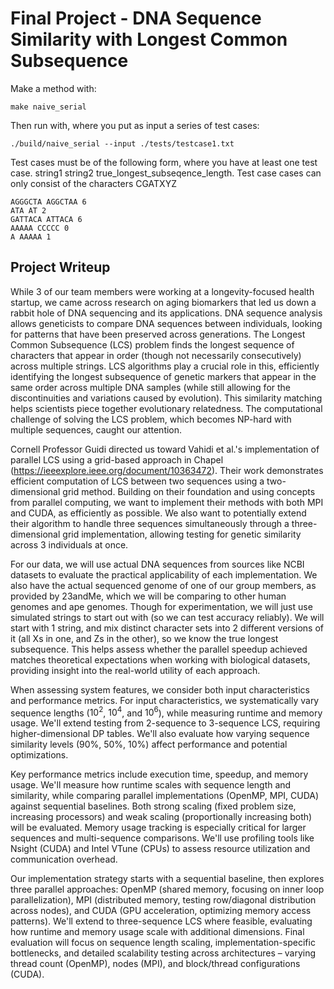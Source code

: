 # Final Project - DNA Sequence Similarity with Longest Common Subsequence

Make a method with:
```
make naive_serial
```
Then run with, where you put as input a series of test cases:
```
./build/naive_serial --input ./tests/testcase1.txt
```

Test cases must be of the following form, where you have at least one test case. string1 string2 true_longest_subseqence_length. Test case cases can only consist of the characters CGATXYZ
```
AGGGCTA AGGCTAA 6
ATA AT 2
GATTACA ATTACA 6
AAAAA CCCCC 0
A AAAAA 1
```


## Project Writeup

While 3 of our team members were working at a longevity-focused health startup, we came across research on aging biomarkers that led us down a rabbit hole of DNA sequencing and its applications. DNA sequence analysis allows geneticists to compare DNA sequences between individuals, looking for patterns that have been preserved across generations. The Longest Common Subsequence (LCS) problem finds the longest sequence of characters that appear in order (though not necessarily consecutively) across multiple strings. LCS algorithms play a crucial role in this, efficiently identifying the longest subsequence of genetic markers that appear in the same order across multiple DNA samples (while still allowing for the discontinuities and variations caused by evolution). This similarity matching helps scientists piece together evolutionary relatedness. The computational challenge of solving the LCS problem, which becomes NP-hard with multiple sequences, caught our attention.

Cornell Professor Guidi directed us toward Vahidi et al.'s implementation of parallel LCS using a grid-based approach in Chapel (https://ieeexplore.ieee.org/document/10363472). Their work demonstrates efficient computation of LCS between two sequences using a two-dimensional grid method. Building on their foundation and using concepts from parallel computing, we want to implement their methods with both MPI and CUDA, as efficiently as possible. We also want to potentially extend their algorithm to handle three sequences simultaneously through a three-dimensional grid implementation, allowing testing for genetic similarity across 3 individuals at once. 

For our data, we will use actual DNA sequences from sources like NCBI datasets to evaluate the practical applicability of each implementation. We also have the actual sequenced genome of one of our group members, as provided by 23andMe, which we will be comparing to other human genomes and ape genomes. Though for experimentation, we will just use simulated strings to start out with (so we can test accuracy reliably). We will start with 1 string, and mix distinct character sets into 2 different versions of it (all Xs in one, and Zs in the other), so we know the true longest subsequence. This helps assess whether the parallel speedup achieved matches theoretical expectations when working with biological datasets, providing insight into the real-world utility of each approach.

When assessing system features, we consider both input characteristics and performance metrics. For input characteristics, we systematically vary sequence lengths ($10^2$, $10^4$, and $10^6$), while measuring runtime and memory usage. We'll extend testing from 2-sequence to 3-sequence LCS, requiring higher-dimensional DP tables. We'll also evaluate how varying sequence similarity levels (90%, 50%, 10%) affect performance and potential optimizations.

Key performance metrics include execution time, speedup, and memory usage. We'll measure how runtime scales with sequence length and similarity, while comparing parallel implementations (OpenMP, MPI, CUDA) against sequential baselines. Both strong scaling (fixed problem size, increasing processors) and weak scaling (proportionally increasing both) will be evaluated. Memory usage tracking is especially critical for larger sequences and multi-sequence comparisons. We'll use profiling tools like Nsight (CUDA) and Intel VTune (CPUs) to assess resource utilization and communication overhead.

Our implementation strategy starts with a sequential baseline, then explores three parallel approaches: OpenMP (shared memory, focusing on inner loop parallelization), MPI (distributed memory, testing row/diagonal distribution across nodes), and CUDA (GPU acceleration, optimizing memory access patterns). We'll extend to three-sequence LCS where feasible, evaluating how runtime and memory usage scale with additional dimensions. Final evaluation will focus on sequence length scaling, implementation-specific bottlenecks, and detailed scalability testing across architectures – varying thread count (OpenMP), nodes (MPI), and block/thread configurations (CUDA).